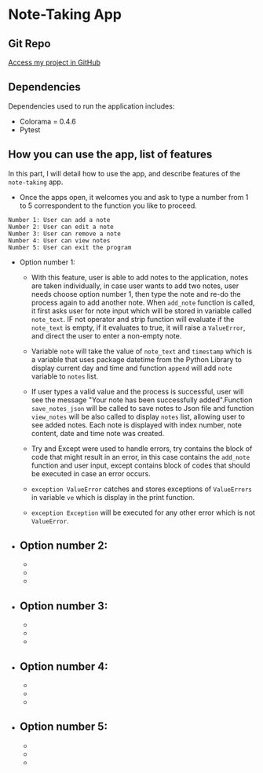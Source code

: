 # Note-Taking App

## Git Repo
[Access my project in GitHub](https://github.com/Jessicavazm/Terminalapp_JessicaVaz.git)

## Dependencies
Dependencies used to run the application includes:
- Colorama = 0.4.6
- Pytest

## How you can use the app, list of features
In this part, I will detail how to use the app, and describe features of the `note-taking` app.

- Once the apps open, it welcomes you and ask to type a number from 1 to 5 correspondent to the function you like to proceed.

```
Number 1: User can add a note
Number 2: User can edit a note
Number 3: User can remove a note
Number 4: User can view notes
Number 5: User can exit the program
```

- Option number 1: 
    - With this feature, user is able to add notes to the application, notes are taken individually, in case user wants to add two notes, user needs choose option number 1, then type the note and re-do the process again to add another note. When `add_note` function is called, it first asks user for note input which will be stored in variable called `note_text`. IF not operator and strip function will evaluate if the `note_text` is empty, if it evaluates to true, it will raise a `ValueError`, and direct the user to enter a non-empty note.

    - Variable `note` will take the value of `note_text` and `timestamp` which is a variable that uses package datetime from the Python Library to display current day and time and function `append` will add `note` variable to `notes` list. 

    - If user types a valid value and the process is successful, user will see the message "Your note has been successfully added".Function `save_notes_json` will be called to save notes to Json file and function `view_notes` will be also called to display `notes` list, allowing user to see added notes. Each note is displayed with index number, note content, date and time note was created. 

    - Try and Except were used to handle errors, try contains the block of code that might result in an error, in this case contains the `add_note` function and user input, except contains block of codes that should be executed in case an error occurs.
    - `exception ValueError` catches and stores exceptions of `ValueErrors` in variable `ve` which is display in the print function.
    - `exception Exception` will be executed for any other error which is not `ValueError`.

- Option number 2: 
    -
    -
    -
    -
- Option number 3:
    -
    -
    -
    -
- Option number 4:
    -
    -
    -
    -
- Option number 5:
    -
    -
    -
    -
